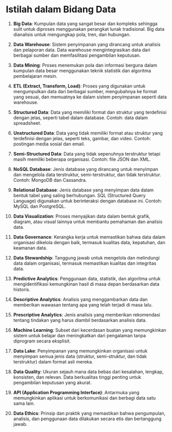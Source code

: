 # Istilah dalam Bidang Data

1. **Big Data**: Kumpulan data yang sangat besar dan kompleks sehingga sulit untuk diproses menggunakan perangkat lunak tradisional. Big data dianalisis untuk mengungkap pola, tren, dan hubungan.

2. **Data Warehouse**: Sistem penyimpanan yang dirancang untuk analisis dan pelaporan data. Data warehouse mengintegrasikan data dari berbagai sumber dan memfasilitasi pengambilan keputusan.

3. **Data Mining**: Proses menemukan pola dan informasi berguna dalam kumpulan data besar menggunakan teknik statistik dan algoritma pembelajaran mesin.

4. **ETL (Extract, Transform, Load)**: Proses yang digunakan untuk mengumpulkan data dari berbagai sumber, mengubahnya ke format yang sesuai, dan memuatnya ke dalam sistem penyimpanan seperti data warehouse.

5. **Structured Data**: Data yang memiliki format dan struktur yang terdefinisi dengan jelas, seperti tabel dalam database. Contoh: data dalam spreadsheet.

6. **Unstructured Data**: Data yang tidak memiliki format atau struktur yang terdefinisi dengan jelas, seperti teks, gambar, dan video. Contoh: postingan media sosial dan email.

7. **Semi-Structured Data**: Data yang tidak sepenuhnya terstruktur tetapi masih memiliki beberapa organisasi. Contoh: file JSON dan XML.

8. **NoSQL Database**: Jenis database yang dirancang untuk menyimpan dan mengelola data terstruktur, semi-terstruktur, dan tidak terstruktur. Contoh: MongoDB dan Cassandra.

9. **Relational Database**: Jenis database yang menyimpan data dalam bentuk tabel yang saling berhubungan. SQL (Structured Query Language) digunakan untuk berinteraksi dengan database ini. Contoh: MySQL dan PostgreSQL.

10. **Data Visualization**: Proses menyajikan data dalam bentuk grafik, diagram, atau visual lainnya untuk membantu pemahaman dan analisis data.

11. **Data Governance**: Kerangka kerja untuk memastikan bahwa data dalam organisasi dikelola dengan baik, termasuk kualitas data, kepatuhan, dan keamanan data.

12. **Data Stewardship**: Tanggung jawab untuk mengelola dan melindungi data dalam organisasi, termasuk memastikan kualitas dan integritas data.

13. **Predictive Analytics**: Penggunaan data, statistik, dan algoritma untuk mengidentifikasi kemungkinan hasil di masa depan berdasarkan data historis.

14. **Descriptive Analytics**: Analisis yang menggambarkan data dan memberikan wawasan tentang apa yang telah terjadi di masa lalu.

15. **Prescriptive Analytics**: Jenis analisis yang memberikan rekomendasi tentang tindakan yang harus diambil berdasarkan analisis data.

16. **Machine Learning**: Subset dari kecerdasan buatan yang memungkinkan sistem untuk belajar dan meningkatkan dari pengalaman tanpa diprogram secara eksplisit.

17. **Data Lake**: Penyimpanan yang memungkinkan organisasi untuk menyimpan semua jenis data (struktur, semi-struktur, dan tidak terstruktur) dalam format asli mereka.

18. **Data Quality**: Ukuran sejauh mana data bebas dari kesalahan, lengkap, konsisten, dan relevan. Data berkualitas tinggi penting untuk pengambilan keputusan yang akurat.

19. **API (Application Programming Interface)**: Antarmuka yang memungkinkan aplikasi untuk berkomunikasi dan berbagi data satu sama lain.

20. **Data Ethics**: Prinsip dan praktik yang memastikan bahwa pengumpulan, analisis, dan penggunaan data dilakukan secara etis dan bertanggung jawab.
